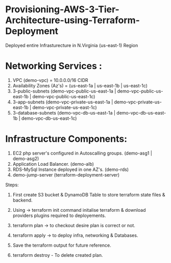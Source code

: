 # Provisioning-AWS-3-Tier-Architecture-using-Terraform-Deployment

Deployed entire Infrasturecture in N.Virginia (us-east-1) Region

# Networking Services :
  1. VPC (demo-vpc) = 10.0.0.0/16 CIDR
  2. Availability Zones (Az's) = (us-east-1a | us-east-1b | us-east-1c)
  3. 3-public-subnets (demo-vpc-public-us-east-1a | demo-vpc-public-us-east-1b | demo-vpc-public-us-east-1c)
  4. 3-app-subnets (demo-vpc-private-us-east-1a | demo-vpc-private-us-east-1b | demo-vpc-private-us-east-1c)
  5. 3-database-subnets (demo-vpc-db-us-east-1a | demo-vpc-db-us-east-1b | demo-vpc-db-us-east-1c)
  
 # Infrastructure Components:
 1. EC2 php server's configured in Autoscalling groups. (demo-asg1 | demo-asg2)
 2. Application Load Balancer. (demo-alb)
 3. RDS-MySql Instance deployed in one AZ's. (demo-rds)
 4. demo-jump-server (terraform-deployment-server)
 
 Steps:
 1) First create S3 bucket & DynamoDB Table to store terraform state files & backend.
 
 2) Using -> terraform init command initalise terraform & download providers plugins required to deployements.
 
 3) terraform plan -> to checkout desire plan is correct or not.
 
 4) terraform apply -> to deploy infra, networking & Databases.
 
 5) Save the terraform output for future reference.
 
 6) terraform destroy - To delete created plan.
 
